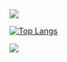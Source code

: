 <img src="https://capsule-render.vercel.app/api?type=waving&color=BDBDC8&height=150&section=header" />

[![Top Langs](https://github-readme-stats.vercel.app/api/top-langs/?username=mzznzz)](https://github.com/anuraghazra/github-readme-stats)

<img src="https://capsule-rende r.vercel.app/api?type=waving&color=BDBDC8&height=150&section=footer" />
